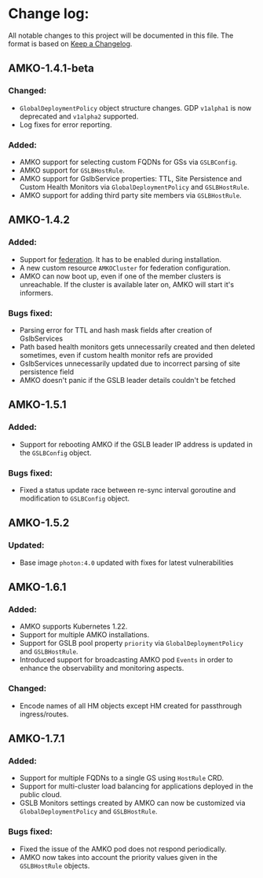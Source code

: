 # Change log:

All notable changes to this project will be documented in this file. The format is based on [Keep a Changelog](https://keepachangelog.com/en/1.0.0/).
 

## AMKO-1.4.1-beta

### Changed:
  - `GlobalDeploymentPolicy` object structure changes. GDP `v1alpha1` is now deprecated and `v1alpha2` supported.
  - Log fixes for error reporting.

### Added:
  - AMKO support for selecting custom FQDNs for GSs via `GSLBConfig`.
  - AMKO support for `GSLBHostRule`.
  - AMKO support for GslbService properties: TTL, Site Persistence and Custom Health Monitors via `GlobalDeploymentPolicy` and `GSLBHostRule`.
  - AMKO support for adding third party site members via `GSLBHostRule`.

## AMKO-1.4.2

### Added:
  - Support for [federation](docs/AMKO/federation.md). It has to be enabled during installation.
  - A new custom resource `AMKOCluster` for federation configuration.
  - AMKO can now boot up, even if one of the member clusters is unreachable. If the cluster is available later on, AMKO will start it's informers.

### Bugs fixed:
  - Parsing error for TTL and hash mask fields after creation of GslbServices
  - Path based health monitors gets unnecessarily created and then deleted sometimes, even if custom health monitor refs are provided
  - GslbServices unnecessarily updated due to incorrect parsing of site persistence field
  - AMKO doesn't panic if the GSLB leader details couldn't be fetched

## AMKO-1.5.1

### Added:
  - Support for rebooting AMKO if the GSLB leader IP address is updated in the `GSLBConfig` object.

### Bugs fixed:
  - Fixed a status update race between re-sync interval goroutine and modification to `GSLBConfig` object.

## AMKO-1.5.2

### Updated:
  - Base image `photon:4.0` updated with fixes for latest vulnerabilities

## AMKO-1.6.1

### Added:
  - AMKO supports Kubernetes 1.22.
  - Support for multiple AMKO installations.
  - Support for GSLB pool property `priority` via `GlobalDeploymentPolicy` and `GSLBHostRule`.
  - Introduced support for broadcasting AMKO pod `Events` in order to enhance the observability and monitoring aspects.

### Changed:
 - Encode names of all HM objects except HM created for passthrough ingress/routes.


## AMKO-1.7.1

### Added:
  - Support for multiple FQDNs to a single GS using `HostRule` CRD.
  - Support for multi-cluster load balancing for applications deployed in the public cloud.
  - GSLB Monitors settings created by AMKO can now be customized via `GlobalDeploymentPolicy` and `GSLBHostRule`.

### Bugs fixed:
  - Fixed the issue of the AMKO pod does not respond periodically.
  - AMKO now takes into account the priority values given in the `GSLBHostRule` objects.